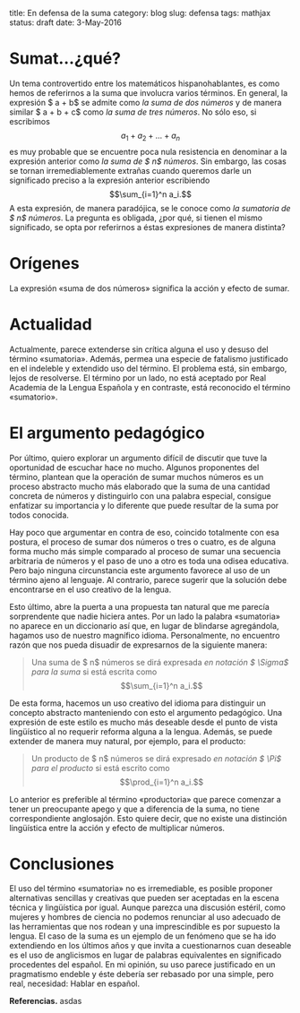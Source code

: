 title: En defensa de la suma
category: blog
slug: defensa
tags: mathjax
status: draft
date: 3-May-2016

Sumat…¿qué?
===========

Un tema controvertido entre los matemáticos hispanohablantes, es como
hemos de referirnos a la suma que involucra varios términos. En general,
la expresión $ a + b$ se admite como *la suma de dos números* y de
manera similar $ a + b + c$ como *la suma de tres números*. No sólo eso,
si escribimos $$a_1 + a_2 + \dots + a_n$$ es muy probable que se
encuentre poca nula resistencia en denominar a la expresión anterior
como *la suma de $ n$ números*. Sin embargo, las cosas se tornan
irremediablemente extrañas cuando queremos darle un significado preciso
a la expresión anterior escribiendo $$\sum_{i=1}^n a_i.$$ A esta
expresión, de manera paradójica, se le conoce como *la sumatoria de $ n$
números*. La pregunta es obligada, ¿por qué, si tienen el mismo
significado, se opta por referirnos a éstas expresiones de manera
distinta?

Orígenes
========

La expresión «suma de dos números» significa la acción y efecto de
sumar.

Actualidad
==========

Actualmente, parece extenderse sin crítica alguna el uso y desuso del
término «sumatoria». Además, permea una especie de fatalismo justificado
en el indeleble y extendido uso del término. El problema está, sin
embargo, lejos de resolverse. El término por un lado, no está aceptado
por Real Academia de la Lengua Española y en contraste, está reconocido
el término «sumatorio».

El argumento pedagógico
=======================

Por último, quiero explorar un argumento difícil de discutir que tuve la
oportunidad de escuchar hace no mucho. Algunos proponentes del término,
plantean que la operación de sumar muchos números es un proceso
abstracto mucho más elaborado que la suma de una cantidad concreta de
números y distinguirlo con una palabra especial, consigue enfatizar su
importancia y lo diferente que puede resultar de la suma por todos
conocida.

Hay poco que argumentar en contra de eso, coincido totalmente con esa
postura, el proceso de sumar dos números o tres o cuatro, es de alguna
forma mucho más simple comparado al proceso de sumar una secuencia
arbitraria de números y el paso de uno a otro es toda una odisea
educativa. Pero bajo ninguna circunstancia este argumento favorece al
uso de un término ajeno al lenguaje. Al contrario, parece sugerir que la
solución debe encontrarse en el uso creativo de la lengua.

Esto último, abre la puerta a una propuesta tan natural que me parecía
sorprendente que nadie hiciera antes. Por un lado la palabra «sumatoria»
no aparece en un diccionario así que, en lugar de blindarse agregándola,
hagamos uso de nuestro magnífico idioma. Personalmente, no encuentro
razón que nos pueda disuadir de expresarnos de la siguiente manera:

> Una suma de $ n$ números se dirá expresada *en notación $ \Sigma$ para
> la suma* si está escrita como $$\sum_{i=1}^n a_i.$$

De esta forma, hacemos un uso creativo del idioma para distinguir un
concepto abstracto manteniendo con esto el argumento pedagógico. Una
expresión de este estilo es mucho más deseable desde el punto de vista
lingüístico al no requerir reforma alguna a la lengua. Además, se puede
extender de manera muy natural, por ejemplo, para el producto:

> Un producto de $ n$ números se dirá expresado *en notación $ \Pi$ para
> el producto* si está escrito como $$\prod_{i=1}^n a_i.$$

Lo anterior es preferible al término «productoria» que parece comenzar a
tener un preocupante apego y que a diferencia de la suma, no tiene
correspondiente anglosajón. Esto quiere decir, que no existe una
distinción lingüística entre la acción y efecto de multiplicar números.

Conclusiones
============

El uso del término «sumatoria» no es irremediable, es posible proponer
alternativas sencillas y creativas que pueden ser aceptadas en la escena
técnica y lingüística por igual. Aunque parezca una discusión estéril,
como mujeres y hombres de ciencia no podemos renunciar al uso adecuado
de las herramientas que nos rodean y una imprescindible es por supuesto
la lengua. El caso de la suma es un ejemplo de un fenómeno que se ha ido
extendiendo en los últimos años y que invita a cuestionarnos cuan
deseable es el uso de anglicismos en lugar de palabras equivalentes en
significado procedentes del español. En mi opinión, su uso parece
justificado en un pragmatismo endeble y éste debería ser rebasado por
una simple, pero real, necesidad: Hablar en español.

**Referencias.** asdas

